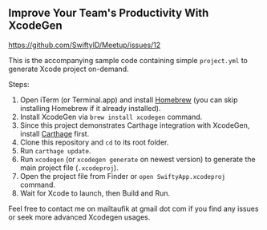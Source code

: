 ## Improve Your Team's Productivity With XcodeGen

https://github.com/SwiftyID/Meetup/issues/12

This is the accompanying sample code containing simple `project.yml` to generate Xcode project on-demand.

Steps:
1. Open iTerm (or Terminal.app) and install [Homebrew](https://brew.sh/) (you can skip installing Homebrew if it already installed).
2. Install XcodeGen via `brew install xcodegen` command.
3. Since this project demonstrates Carthage integration with XcodeGen, install [Carthage](https://github.com/Carthage/Carthage) first.
4. Clone this repository and `cd` to its root folder.
5. Run `carthage update`.
6. Run `xcodegen` (or `xcodegen generate` on newest version) to generate the main project file (`.xcodeproj`).
7. Open the project file from Finder or `open SwiftyApp.xcodeproj` command.
8. Wait for Xcode to launch, then Build and Run.

Feel free to contact me on mailtaufik at gmail dot com if you find any issues or seek more advanced Xcodegen usages.
